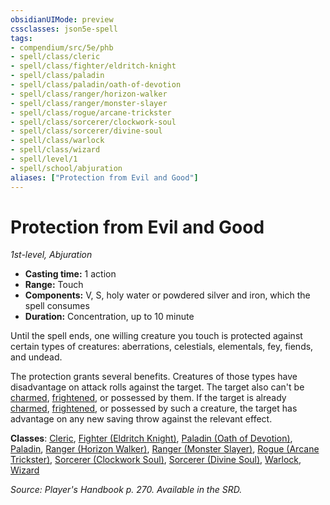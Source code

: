 ```yaml
---
obsidianUIMode: preview
cssclasses: json5e-spell
tags:
- compendium/src/5e/phb
- spell/class/cleric
- spell/class/fighter/eldritch-knight
- spell/class/paladin
- spell/class/paladin/oath-of-devotion
- spell/class/ranger/horizon-walker
- spell/class/ranger/monster-slayer
- spell/class/rogue/arcane-trickster
- spell/class/sorcerer/clockwork-soul
- spell/class/sorcerer/divine-soul
- spell/class/warlock
- spell/class/wizard
- spell/level/1
- spell/school/abjuration
aliases: ["Protection from Evil and Good"]
---
```

# Protection from Evil and Good
*1st-level, Abjuration*  

- **Casting time:** 1 action
- **Range:** Touch
- **Components:** V, S, holy water or powdered silver and iron, which the spell consumes
- **Duration:** Concentration, up to 10 minute

Until the spell ends, one willing creature you touch is protected against certain types of creatures: aberrations, celestials, elementals, fey, fiends, and undead.

The protection grants several benefits. Creatures of those types have disadvantage on attack rolls against the target. The target also can't be [charmed](5E2014官方资源/规则/conditions.md#charmed), [frightened](5E2014官方资源/规则/conditions.md#frightened), or possessed by them. If the target is already [charmed](5E2014官方资源/规则/conditions.md#charmed), [frightened](5E2014官方资源/规则/conditions.md#frightened), or possessed by such a creature, the target has advantage on any new saving throw against the relevant effect.

**Classes**: [Cleric](5E2014官方资源/classes/cleric.md), [Fighter (Eldritch Knight)](5E2014官方资源/classes/fighter-eldritch-knight.md), [Paladin (Oath of Devotion)](5E2014官方资源/classes/paladin-oath-of-devotion.md), [Paladin](5E2014官方资源/classes/paladin.md), [Ranger (Horizon Walker)](5E2014官方资源/classes/ranger-horizon-walker-xge.md), [Ranger (Monster Slayer)](5E2014官方资源/classes/ranger-monster-slayer-xge.md), [Rogue (Arcane Trickster)](5E2014官方资源/classes/rogue-arcane-trickster.md), [Sorcerer (Clockwork Soul)](5E2014官方资源/classes/sorcerer-clockwork-soul-tce.md), [Sorcerer (Divine Soul)](5E2014官方资源/classes/sorcerer-divine-soul-xge.md), [Warlock](5E2014官方资源/classes/warlock.md), [Wizard](5E2014官方资源/classes/wizard.md)

*Source: Player's Handbook p. 270. Available in the SRD.*
